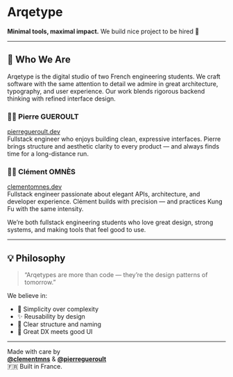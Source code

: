 # Arqetype

**Minimal tools, maximal impact.**
We build nice project to be hired 🙂

---

## 👋 Who We Are

Arqetype is the digital studio of two French engineering students. We craft software with the same attention to detail we admire in great architecture, typography, and user experience. Our work blends rigorous backend thinking with refined interface design.
### 👨‍💻 Pierre GUEROULT  
[pierregueroult.dev](https://pierregueroult.dev)  
Fullstack engineer who enjoys building clean, expressive interfaces. Pierre brings structure and aesthetic clarity to every product — and always finds time for a long-distance run.

### 🧑‍💻 Clément OMNÈS  
[clementomnes.dev](https://clementomnes.dev)  
Fullstack engineer passionate about elegant APIs, architecture, and developer experience. Clément builds with precision — and practices Kung Fu with the same intensity.

We’re both fullstack engineering students who love great design, strong systems, and making tools that feel good to use.

---

## 💡 Philosophy

> “Arqetypes are more than code — they’re the design patterns of tomorrow.”

We believe in:
- 🧘 Simplicity over complexity  
- ✨ Reusability by design  
- 🧭 Clear structure and naming  
- 🎨 Great DX meets good UI

---

Made with care by  
**[@clementmns](https://github.com/clementmns)** & **[@pierregueroult](https://github.com/pierregueroult)**  
🇫🇷 Built in France.
